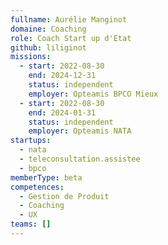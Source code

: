 ```yaml
---
fullname: Aurélie Manginot
domaine: Coaching
role: Coach Start up d'Etat
github: liliginot
missions:
  - start: 2022-08-30
    end: 2024-12-31
    status: independent
    employer: Opteamis BPCO Mieux
  - start: 2022-08-30
    end: 2024-01-31
    status: independent
    employer: Opteamis NATA
startups:
  - nata
  - teleconsultation.assistee
  - bpco
memberType: beta
competences:
  - Gestion de Produit
  - Coaching
  - UX
teams: []
---
```

